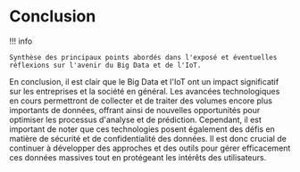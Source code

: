 # **Conclusion**

!!! info

    Synthèse des principaux points abordés dans l'exposé et éventuelles réflexions sur l'avenir du Big Data et de l'IoT.



En conclusion, il est clair que le Big Data et l'IoT ont un impact significatif sur les entreprises et la société en général. Les avancées technologiques en cours permettront de collecter et de traiter des volumes encore plus importants de données, offrant ainsi de nouvelles opportunités pour optimiser les processus d'analyse et de prédiction. Cependant, il est important de noter que ces technologies posent également des défis en matière de sécurité et de confidentialité des données. Il est donc crucial de continuer à développer des approches et des outils pour gérer efficacement ces données massives tout en protégeant les intérêts des utilisateurs.
